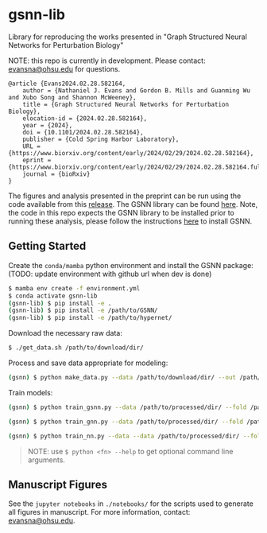 # gsnn-lib
Library for reproducing the works presented in "Graph Structured Neural Networks for Perturbation Biology"

NOTE: this repo is currently in development. Please contact: evansna@ohsu.edu for questions. 

```
@article {Evans2024.02.28.582164,
	author = {Nathaniel J. Evans and Gordon B. Mills and Guanming Wu and Xubo Song and Shannon McWeeney},
	title = {Graph Structured Neural Networks for Perturbation Biology},
	elocation-id = {2024.02.28.582164},
	year = {2024},
	doi = {10.1101/2024.02.28.582164},
	publisher = {Cold Spring Harbor Laboratory},
	URL = {https://www.biorxiv.org/content/early/2024/02/29/2024.02.28.582164},
	eprint = {https://www.biorxiv.org/content/early/2024/02/29/2024.02.28.582164.full.pdf},
	journal = {bioRxiv}
}
```

The figures and analysis presented in the preprint can be run using the code available from this [release](https://github.com/nathanieljevans/GSNN/releases/tag/v1.0.0). The GSNN library can be found [here](https://github.com/nathanieljevans/GSNN). Note, the code in this repo expects the GSNN library to be installed prior to running these analysis, please follow the instructions [here](https://github.com/nathanieljevans/GSNN/README.md) to install GSNN.


## Getting Started

Create the `conda/mamba` python environment and install the GSNN package: 
(TODO: update environment with github url when dev is done)
```bash 
$ mamba env create -f environment.yml 
$ conda activate gsnn-lib 
(gsnn-lib) $ pip install -e .
(gsnn-lib) $ pip install -e /path/to/GSNN/
(gsnn-lib) $ pip install -e /path/to/hypernet/ 
```

Download the necessary raw data: 
```bash 
$ ./get_data.sh /path/to/download/dir/
```

Process and save data appropriate for modeling: 
```bash 
(gsnn) $ python make_data.py --data /path/to/download/dir/ --out /path/to/processed/dir/ --pathways R-HSA-9006934 --feature_space landmark best-inferred --targetome_targets
```

Train models: 
```bash 
(gsnn) $ python train_gsnn.py --data /path/to/processed/dir/ --fold /path/to/data/partitions/dir/ --out /path/to/output/ 

(gsnn) $ python train_gnn.py --data /path/to/processed/dir/ --fold /path/to/data/partitions/dir/ --out /path/to/output/ 

(gsnn) $ python train_nn.py --data --data /path/to/processed/dir/ --fold /path/to/data/partitions/dir/ --out /path/to/output/
```

> NOTE: use ```$ python <fn> --help``` to get optional command line arguments. 

## Manuscript Figures 

See the `jupyter notebooks` in `./notebooks/` for the scripts used to generate all figures in manuscript. For more information, contact: evansna@ohsu.edu. 